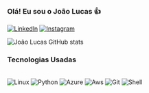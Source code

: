 ### Olá! Eu sou o João Lucas 👍

[![Linkedln](https://img.shields.io/badge/LinkedIn-0077B5?style=for-the-badge&logo=linkedin&logoColor=white)](https://www.linkedin.com/in/joaolsrossato/)
[![Instagram](https://img.shields.io/badge/Instagram-E4405F?style=for-the-badge&logo=instagram&logoColor=white)](https://www.instagram.com/joaolrossato)

![João Lucas GitHub stats](https://github-readme-stats.vercel.app/api?username=joaolucasrossato&show_icons=true&theme=dark)

### Tecnologias Usadas

<div style="display: inline_blocks"><br/>
    <img alt="Linux" src="https://img.shields.io/badge/Linux-FCC624?style=for-the-badge&logo=linux&logoColor=black"/>
    <img alt="Python" src="https://img.shields.io/badge/Python-3776AB?style=for-the-badge&logo=python&logoColor=white"/>
    <img alt="Azure" src="https://img.shields.io/badge/Azure_DevOps-0078D7?style=for-the-badge&logo=azure-devops&logoColor=white"/>
    <img alt="Aws" src="https://img.shields.io/badge/Amazon_AWS-FF9900?style=for-the-badge&logo=amazonaws&logoColor=white"/>
    <img alt="Git" src="https://img.shields.io/badge/GIT-E44C30?style=for-the-badge&logo=git&logoColor=white"/>
    <img alt="Shell" src="https://img.shields.io/badge/Shell_Script-121011?style=for-the-badge&logo=gnu-bash&logoColor=white"/>
</div>
